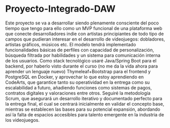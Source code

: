 # Proyecto-Integrado-DAW
Este proyecto se va a desarrollar siendo plenamente consciente del poco tiempo que tengo para ello como un MVP funcional de una plataforma web que conecte desarrolladores indie con artistas principiantes de todo tipo de campos que pudieran interesar en el desarrollo de videojuegos: dobladores, artistas gráficos, músicos etc.
El modelo tendrá implementado funcionalidades básicas de perfiles con capacidad de personalización, búsqueda filtrada por habilidades y un sistema para comunicación interna de los usuarios.
Como stack tecnológico usaré Java/Spring Boot para el backend, por haberlo visto durante el curso (no me da la vida ahora para aprender un lenguaje nuevo) Thymeleaf+Bootstrap para el frontend y PostgreSQL en Docker, y aprovechar lo que estoy aprendiendo en CodeArts, que garantice tanto su operatividad en la entrega como su escalabilidad a futuro, añadiendo funciones como sistemas de pagos, contratos digitales y valoraciones entre otros.
Seguiré la metodología Scrum, que asegurará un desarrollo iterativo y documentado perfecto para la entrega final, el cual se centrará inicialmente en validar el concepto base, mientras se establecen las bases para su potencial expansión, abordando así la falta de espacios accesibles para talento emergente en la industria de los videojuegos.
